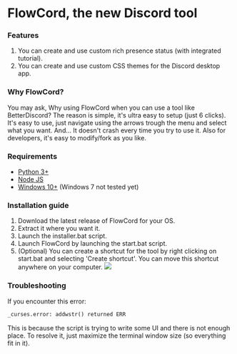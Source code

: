 # FlowCord, the new Discord tool

### Features
1. You can create and use custom rich presence status (with integrated tutorial).
2. You can create and use custom CSS themes for the Discord desktop app.
### Why FlowCord?
You may ask, Why using FlowCord when you can use a tool like BetterDiscord?
The reason is simple, it's ultra easy to setup (just 6 clicks). It's easy to use, just navigate using the arrows trough the menu and select what you want. And... It doesn't crash every time you try to use it.
Also for developers, it's easy to modify/fork as you like.
### Requirements
- [Python 3+](https://www.python.org/downloads/)
- [Node JS](https://nodejs.org/en/download)
- [Windows 10+](https://www.microsoft.com/windows) (Windows 7 not tested yet)
### Installation guide
1. Download the latest release of FlowCord for your OS.
2. Extract it where you want it.
3. Launch the installer.bat script.
4. Launch FlowCord by launching the start.bat script.
5. (Optional) You can create a shortcut for the tool by right clicking on start.bat and selecting 'Create shortcut'. You can move this shortcut anywhere on your computer.
![](https://github.com/Locox-dev/Locox-dev/blob/main/flowcord1.gif)

### Troubleshooting
If you encounter this error:
```py
_curses.error: addwstr() returned ERR
```
This is because the script is trying to write some UI and there is not enough place. To resolve it, just maximize the terminal window size (so everything fit in it).